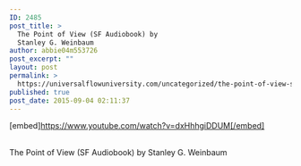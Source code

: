 ```yaml
---
ID: 2485
post_title: >
  The Point of View (SF Audiobook) by
  Stanley G. Weinbaum
author: abbie04m553726
post_excerpt: ""
layout: post
permalink: >
  https://universalflowuniversity.com/uncategorized/the-point-of-view-sf-audiobook-by-stanley-g-weinbaum/
published: true
post_date: 2015-09-04 02:11:37
---
```

[embed]https://www.youtube.com/watch?v=dxHhhgiDDUM[/embed]</br></br>
<p>The Point of View (SF Audiobook) by Stanley G. Weinbaum</p>